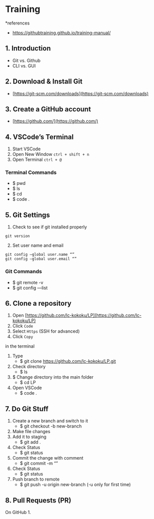 # Training

*references
- https://githubtraining.github.io/training-manual/



## 1. Introduction
- Git vs. Github
- CLI vs. GUI



## 2. Download & Install Git
- [https://git-scm.com/downloads](https://git-scm.com/downloads)



## 3. Create a GitHub account
- [https://github.com/](https://github.com/)



## 4. VSCode’s Terminal

1. Start VSCode
2. Open New Window
`ctrl + shift + n`
3. Open Terminal
`ctrl + @`

### Terminal Commands
* $ pwd
* $ ls 
* $ cd
* $ code .



## 5. Git Settings
1. Check to see if git installed properly
```
git version
```
2. Set user name and email
```
git config —global user.name “”
git config —global user.email “”
```
### Git Commands
* $ git remote -v
* $ git config —list



## 6. Clone a repository

1. Open [https://github.com/lc-kokoku/LP](https://github.com/lc-kokoku/LP)
2. Click `Code`
3. Select `Https` (SSH for advanced)
4. Click `Copy`

in the terminal
1. Type
    * $ git clone https://github.com/lc-kokoku/LP.git
2. Check directory
    * $ ls
3. $ Change directory into the main folder
    * $ cd LP
4. Open VSCode
    * $ code .



## 7. Do Git Stuff
1. Create a new branch and switch to it
    * $ git checkout -b new-branch
2. Make file changes
3. Add it to staging
    * $ git add .
4. Check Status
    * $ git status
5. Commit the change with comment
    * $ git commit -m “”
6. Check Status
    * $ git status
7. Push branch to remote
    * $ git push -u origin new-branch (-u only for first time)



## 8. Pull Requests (PR)
On GitHub
1. 


